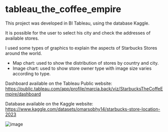 # tableau_the_coffee_empire
This project was developed in BI Tableau, using the database Kaggle.

It is possible for the user to select his city and check the addresses of available stores.

I used some types of graphics to explain the aspects of Starbucks Stores around the world.
- Map chart: used to show the distribution of stores by country and city.
- Image chart: used to show store owner type with image size varies according to type.

Dashboard available on the Tableau Public website:
https://public.tableau.com/app/profile/marcia.back/viz/StarbucksTheCoffeEmpire/dashboard

Database available on the Kaggle website:
https://www.kaggle.com/datasets/omarsobhy14/starbucks-store-location-2023

![image](https://github.com/marciaback/tableau_the_coffee_empire/assets/45545675/10af0206-2e73-4e7a-bf11-fade145c30a8)

